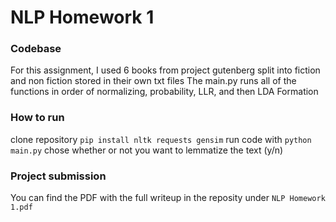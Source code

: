 # NLP Homework 1
### Codebase
For this assignment, I used 6 books from project gutenberg split into fiction and non fiction stored in their own txt files
The main.py runs all of the functions in order of normalizing, probability, LLR, and then LDA Formation

### How to run
clone repository
`pip install nltk requests gensim`
run code with `python main.py`
chose whether or not you want to lemmatize the text (y/n)

### Project submission
You can find the PDF with the full writeup in the reposity under `NLP Homework 1.pdf`
